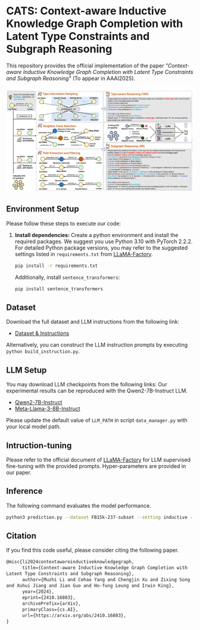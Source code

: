 # CATS: Context-aware Inductive Knowledge Graph Completion with Latent Type Constraints and Subgraph Reasoning

This repository provides the official implementation of the paper *"Context-aware Inductive Knowledge Graph Completion with Latent Type Constraints and Subgraph Reasoning"* (To appear in AAAI2025).

![CATS](CATS.png)

## Environment Setup

Please follow these steps to execute our code:

1. **Install dependencies:**
   Create a python environment and install the required packages. We suggest you use Python 3.10 with PyTorch 2.2.2.
   For detailed Python package versions, you may refer to the suggested settings listed in `requirements.txt` from [LLaMA-Factory](https://github.com/hiyouga/LLaMA-Factory/blob/main/requirements.txt). 

   ```bash
   pip install -r requirements.txt
   ```
   
   Additionally, install `sentence_transformers`:

   ```bash
   pip install sentence_transformers
   ```

## Dataset

Download the full dataset and LLM instructions from the following link:

- [Dataset &amp; Instructions](https://drive.google.com/drive/folders/17C3BsllCWy_TK3B5WwCjxPQo2heuLJPz?usp=drive_link)

Alternatively, you can construct the LLM instruction prompts by executing `python build_instruction.py`.

## LLM Setup

You may download LLM checkpoints from the following links:
Our experimental results can be reproduced with the Qwen2-7B-Instruct LLM. 

- [Qwen2-7B-Instruct](https://huggingface.co/Qwen/Qwen2-7B-Instruct)
- [Meta-Llama-3-8B-Instruct](https://huggingface.co/meta-llama/Meta-Llama-3-8B-Instruct)

Please update the default value of `LLM_PATH` in script `data_manager.py` with your local model path.

## Intruction-tuning

Please refer to the official document of [LLaMA-Factory](https://github.com/hiyouga/LLaMA-Factory/) for LLM supervised fine-tuning with the provided prompts. Hyper-parameters are provided in our paper. 

## Inference

The following command evaluates the model performance. 

```bash
python3 prediction.py --dataset FB15k-237-subset --setting inductive --training_size full --model_name {model_path_after_sft} --prompt_type CATS --subgraph_type together --path_type degree
```

## Citation

If you find this code useful, please consider citing the following paper.
```
@misc{li2024contextawareinductiveknowledgegraph,
      title={Context-aware Inductive Knowledge Graph Completion with Latent Type Constraints and Subgraph Reasoning}, 
      author={Muzhi Li and Cehao Yang and Chengjin Xu and Zixing Song and Xuhui Jiang and Jian Guo and Ho-fung Leung and Irwin King},
      year={2024},
      eprint={2410.16803},
      archivePrefix={arXiv},
      primaryClass={cs.AI},
      url={https://arxiv.org/abs/2410.16803}, 
}
```
